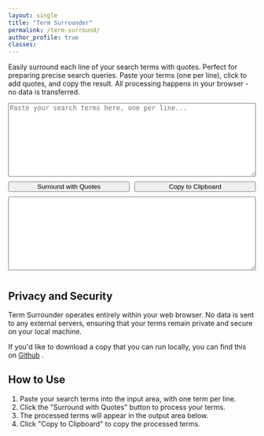 ```yaml
---
layout: single
title: "Term Surrounder"
permalink: /term-surround/
author_profile: true
classes: 
---
```




Easily surround each line of your search terms with quotes. Perfect for preparing precise search queries. Paste your terms (one per line), click to add quotes, and copy the result. All processing happens in your browser - no data is transferred.

<div id="term-surrounder" style="max-width: 600px; margin: 0 auto;">
	<textarea id="input" style="width: 100%; height: 150px; margin-bottom: 10px;" placeholder="Paste your search terms here, one per line..."></textarea>
	<div style="display: flex; gap: 10px; margin-bottom: 10px;">
		<button onclick="processText()" style="flex: 1;">Surround with Quotes</button>
		<button onclick="copyToClipboard()" style="flex: 1;">Copy to Clipboard</button>
	</div>
	<textarea id="output" style="width: 100%; height: 150px; margin-bottom: 10px;" readonly></textarea>
	<div id="stats" style="font-size: 0.875rem;"></div>
</div>

<script>
function processText() {
	const input = document.getElementById('input').value;
	const lines = input.split('\n');
	const processedLines = lines.map(line => `"${line.trim()}"`);
	const output = processedLines.join('\n');
	
	document.getElementById('output').value = output;
	updateStats(lines.length, processedLines.length);
}

function copyToClipboard() {
	const output = document.getElementById('output');
	output.select();
	document.execCommand('copy');
	
	const button = event.target;
	const originalText = button.textContent;
	button.textContent = 'Copied!';
	button.style.backgroundColor = '#2ecc71';
	
	setTimeout(() => {
		button.textContent = originalText;
		button.style.backgroundColor = '';
	}, 2000);
}

function updateStats(inputLines, outputLines) {
	const stats = document.getElementById('stats');
	stats.innerHTML = `
		<strong>Input terms:</strong> ${inputLines}
		&nbsp;|&nbsp;
		<strong>Output terms:</strong> ${outputLines}
	`;
}
</script>

## Privacy and Security

Term Surrounder operates entirely within your web browser. No data is sent to any external servers, ensuring that your terms remain private and secure on your local machine.

If you'd like to download a copy that you can run locally, you can find this on [Github](https://github.com/jur1st/term_surrounder/tree/main) . 

## How to Use

1. Paste your search terms into the input area, with one term per line.
2. Click the "Surround with Quotes" button to process your terms.
3. The processed terms will appear in the output area below.
4. Click "Copy to Clipboard" to copy the processed terms.